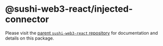 # @sushi-web3-react/injected-connector

Please visit the [parent `sushi-web3-react` repository](https://github.com/NoahZinsmeister/sushi-web3-react) for documentation and details on this package.
